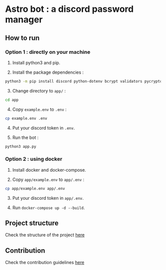 # Astro bot : a discord password manager

## How to run

### Option 1 : directly on your machine

1. Install python3 and pip.

2. Install the package dependencies :  

```bash
python3 -m pip install discord python-dotenv bcrypt validators pycrypto
```

3. Change directory to `app/` :  

```bash
cd app
```

4. Copy `example.env` to `.env` :  

```bash
cp example.env .env
```

4. Put your discord token in `.env`.

5. Run the bot :  

```bash
python3 app.py
```

### Option 2 : using docker

1. Install docker and docker-compose.

2. Copy `app/example.env` to `app/.env` :  

```bash
cp app/example.env app/.env
```

3. Put your discord token in `app/.env`.

4. Run `docker-compose up -d --build`.

## Project structure

Check the structure of the project [here](./STRUCTURE.md)

## Contribution

Check the contribution guidelines [here](./CONTRIBUTING.md)
